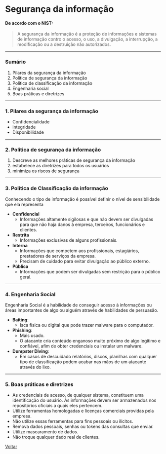 # Segurança da informação
#### De acordo com o NIST:
> A segurança da informação é a proteção de informações e sistemas de informação contro o acesso, o uso, a divulgação, a interrupção, a modificação ou a destruição não autorizados.

---
### Sumário
1. Pilares da segurança da informação
2. Política de segurança da informação
3. Política de classificação da informação
4. Engenharia social
5. Boas práticas e diretrizes
---
### 1. Pilares da segurança da informação
* Confidencialidade
* integridade
* Disponibilidade
  
---
### 2. Política de segurança da informação
1. Descreve as melhores práticas de segurança da informação
2. estabelece as diretrizes para todos os usuários
3. minimiza os riscos de segurança
   
---
### 3. Política de Classificação da informação
Conhecendo o tipo de informação é possível definir o nível de sensibilidade que ela representa

* **Confidencial**
  * Informações altamente sigilosas e que não devem ser divulgadas para que não haja danos à empresa, terceiros, funcionários e clientes.
* **Restrita**
  * Informações exclusivas de alguns profissionais.
* **Interna**
  * Informações que competem aos profissionais, estagiários, prestadores de serviços da empresa.
  * Precisam de cuidado para evitar divulgação ao público externo.
* **Pública** 
  * Informações que podem ser divulgadas sem restrição para o público geral.
  
---
### 4. Engenharia Social
Engenharia Social é a habilidade de conseguir acesso à informações ou áreas importantes de algo ou alguém através de habilidades de persuasão.

* **Baiting**:
  * Isca física ou digital que pode trazer malware para o computador.
* **Phishing**:
  * Mais usado.
  * O atacante cria conteúdo enganoso muito próximo de algo legítimo e confiável, afim de obter credenciais ou instalar um malware.
* **Dumpster Diving**:
  * Em casos de descuidado relatórios, discos, planilhas com qualquer tipo de classificação podem acabar nas mãos de um atacante através do lixo.

---
### 5. Boas práticas e diretrizes
* As credenciais de acesso, de qualquer sistema, constituem uma    identificação do usuário. As informações devem ser armazenados nos repositórios oficiais a quais eles pertencem.
* Utilize ferramentas homologadas e licenças comerciais providas pela empresa.
* Não utilize essas ferramentas para fins pessoais ou ilícitos.
* Remova dados pessoais, senhas ou tokens das consultas que enviar.
* Utilize mascaramento de dados.
* Não troque qualquer dado real de clientes.

[Voltar](../../Readme.md)